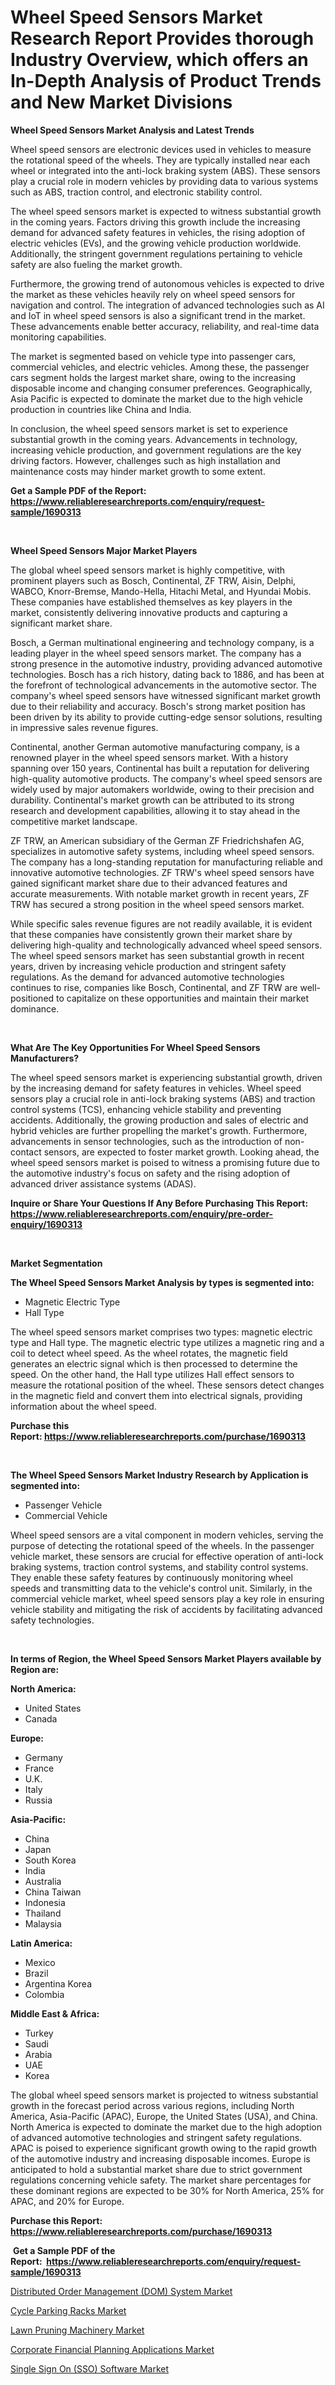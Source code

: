 <p><h1>Wheel Speed Sensors Market Research Report Provides thorough Industry Overview, which offers an In-Depth Analysis of Product Trends and New Market Divisions</h1></p><p><strong>Wheel Speed Sensors Market Analysis and Latest Trends</strong></p>
<p><p>Wheel speed sensors are electronic devices used in vehicles to measure the rotational speed of the wheels. They are typically installed near each wheel or integrated into the anti-lock braking system (ABS). These sensors play a crucial role in modern vehicles by providing data to various systems such as ABS, traction control, and electronic stability control.</p><p>The wheel speed sensors market is expected to witness substantial growth in the coming years. Factors driving this growth include the increasing demand for advanced safety features in vehicles, the rising adoption of electric vehicles (EVs), and the growing vehicle production worldwide. Additionally, the stringent government regulations pertaining to vehicle safety are also fueling the market growth.</p><p>Furthermore, the growing trend of autonomous vehicles is expected to drive the market as these vehicles heavily rely on wheel speed sensors for navigation and control. The integration of advanced technologies such as AI and IoT in wheel speed sensors is also a significant trend in the market. These advancements enable better accuracy, reliability, and real-time data monitoring capabilities.</p><p>The market is segmented based on vehicle type into passenger cars, commercial vehicles, and electric vehicles. Among these, the passenger cars segment holds the largest market share, owing to the increasing disposable income and changing consumer preferences. Geographically, Asia Pacific is expected to dominate the market due to the high vehicle production in countries like China and India.</p><p>In conclusion, the wheel speed sensors market is set to experience substantial growth in the coming years. Advancements in technology, increasing vehicle production, and government regulations are the key driving factors. However, challenges such as high installation and maintenance costs may hinder market growth to some extent.</p></p>
<p><strong>Get a Sample PDF of the Report:&nbsp; <a href="https://www.reliableresearchreports.com/enquiry/request-sample/1690313">https://www.reliableresearchreports.com/enquiry/request-sample/1690313</a></strong></p>
<p>&nbsp;</p>
<p><strong>Wheel Speed Sensors Major Market Players</strong></p>
<p><p>The global wheel speed sensors market is highly competitive, with prominent players such as Bosch, Continental, ZF TRW, Aisin, Delphi, WABCO, Knorr-Bremse, Mando-Hella, Hitachi Metal, and Hyundai Mobis. These companies have established themselves as key players in the market, consistently delivering innovative products and capturing a significant market share.</p><p>Bosch, a German multinational engineering and technology company, is a leading player in the wheel speed sensors market. The company has a strong presence in the automotive industry, providing advanced automotive technologies. Bosch has a rich history, dating back to 1886, and has been at the forefront of technological advancements in the automotive sector. The company's wheel speed sensors have witnessed significant market growth due to their reliability and accuracy. Bosch's strong market position has been driven by its ability to provide cutting-edge sensor solutions, resulting in impressive sales revenue figures.</p><p>Continental, another German automotive manufacturing company, is a renowned player in the wheel speed sensors market. With a history spanning over 150 years, Continental has built a reputation for delivering high-quality automotive products. The company's wheel speed sensors are widely used by major automakers worldwide, owing to their precision and durability. Continental's market growth can be attributed to its strong research and development capabilities, allowing it to stay ahead in the competitive market landscape.</p><p>ZF TRW, an American subsidiary of the German ZF Friedrichshafen AG, specializes in automotive safety systems, including wheel speed sensors. The company has a long-standing reputation for manufacturing reliable and innovative automotive technologies. ZF TRW's wheel speed sensors have gained significant market share due to their advanced features and accurate measurements. With notable market growth in recent years, ZF TRW has secured a strong position in the wheel speed sensors market.</p><p>While specific sales revenue figures are not readily available, it is evident that these companies have consistently grown their market share by delivering high-quality and technologically advanced wheel speed sensors. The wheel speed sensors market has seen substantial growth in recent years, driven by increasing vehicle production and stringent safety regulations. As the demand for advanced automotive technologies continues to rise, companies like Bosch, Continental, and ZF TRW are well-positioned to capitalize on these opportunities and maintain their market dominance.</p></p>
<p>&nbsp;</p>
<p><strong>What Are The Key Opportunities For Wheel Speed Sensors Manufacturers?</strong></p>
<p><p>The wheel speed sensors market is experiencing substantial growth, driven by the increasing demand for safety features in vehicles. Wheel speed sensors play a crucial role in anti-lock braking systems (ABS) and traction control systems (TCS), enhancing vehicle stability and preventing accidents. Additionally, the growing production and sales of electric and hybrid vehicles are further propelling the market's growth. Furthermore, advancements in sensor technologies, such as the introduction of non-contact sensors, are expected to foster market growth. Looking ahead, the wheel speed sensors market is poised to witness a promising future due to the automotive industry's focus on safety and the rising adoption of advanced driver assistance systems (ADAS).</p></p>
<p><strong>Inquire or Share Your Questions If Any Before Purchasing This Report: <a href="https://www.reliableresearchreports.com/enquiry/pre-order-enquiry/1690313">https://www.reliableresearchreports.com/enquiry/pre-order-enquiry/1690313</a></strong></p>
<p>&nbsp;</p>
<p><strong>Market Segmentation</strong></p>
<p><strong>The Wheel Speed Sensors Market Analysis by types is segmented into:</strong></p>
<p><ul><li>Magnetic Electric Type</li><li>Hall Type</li></ul></p>
<p><p>The wheel speed sensors market comprises two types: magnetic electric type and Hall type. The magnetic electric type utilizes a magnetic ring and a coil to detect wheel speed. As the wheel rotates, the magnetic field generates an electric signal which is then processed to determine the speed. On the other hand, the Hall type utilizes Hall effect sensors to measure the rotational position of the wheel. These sensors detect changes in the magnetic field and convert them into electrical signals, providing information about the wheel speed.</p></p>
<p><strong>Purchase this Report:&nbsp;<a href="https://www.reliableresearchreports.com/purchase/1690313">https://www.reliableresearchreports.com/purchase/1690313</a></strong></p>
<p>&nbsp;</p>
<p><strong>The Wheel Speed Sensors Market Industry Research by Application is segmented into:</strong></p>
<p><ul><li>Passenger Vehicle</li><li>Commercial Vehicle</li></ul></p>
<p><p>Wheel speed sensors are a vital component in modern vehicles, serving the purpose of detecting the rotational speed of the wheels. In the passenger vehicle market, these sensors are crucial for effective operation of anti-lock braking systems, traction control systems, and stability control systems. They enable these safety features by continuously monitoring wheel speeds and transmitting data to the vehicle's control unit. Similarly, in the commercial vehicle market, wheel speed sensors play a key role in ensuring vehicle stability and mitigating the risk of accidents by facilitating advanced safety technologies.</p></p>
<p>&nbsp;</p>
<p><strong>In terms of Region, the Wheel Speed Sensors Market Players available by Region are:</strong></p>
<p>
    <p> <strong> North America: </strong>
        <ul>
            <li>United States</li>
            <li>Canada</li>
        </ul>
        </p> 
    <p> <strong> Europe: </strong>
        <ul>
            <li>Germany</li>
            <li>France</li>
            <li>U.K.</li>
            <li>Italy</li>
            <li>Russia</li>
        </ul>
        </p> 
    <p> <strong> Asia-Pacific: </strong>
        <ul>
            <li>China</li>
            <li>Japan</li>
            <li>South Korea</li>
            <li>India</li>
            <li>Australia</li>
            <li>China Taiwan</li>
            <li>Indonesia</li>
            <li>Thailand</li>
            <li>Malaysia</li>
        </ul>
        </p> 
    <p> <strong> Latin America: </strong>
        <ul>
            <li>Mexico</li>
            <li>Brazil</li>
            <li>Argentina Korea</li>
            <li>Colombia</li>
        </ul>
        </p> 
    <p> <strong> Middle East & Africa: </strong>
        <ul>
            <li>Turkey</li>
            <li>Saudi</li>
            <li>Arabia</li>
            <li>UAE</li>
            <li>Korea</li>
        </ul>
    </p>
    </p>
<p><p>The global wheel speed sensors market is projected to witness substantial growth in the forecast period across various regions, including North America, Asia-Pacific (APAC), Europe, the United States (USA), and China. North America is expected to dominate the market due to the high adoption of advanced automotive technologies and stringent safety regulations. APAC is poised to experience significant growth owing to the rapid growth of the automotive industry and increasing disposable incomes. Europe is anticipated to hold a substantial market share due to strict government regulations concerning vehicle safety. The market share percentages for these dominant regions are expected to be 30% for North America, 25% for APAC, and 20% for Europe.</p></p>
<p><strong>Purchase this Report: <a href="https://www.reliableresearchreports.com/purchase/1690313">https://www.reliableresearchreports.com/purchase/1690313</a></strong></p>
<p>&nbsp;<strong>Get a Sample PDF of the Report:&nbsp;&nbsp;<a href="https://www.reliableresearchreports.com/enquiry/request-sample/1690313">https://www.reliableresearchreports.com/enquiry/request-sample/1690313</a></strong></p>
<p><strong></strong></p>
<p><p><a href="https://www.linkedin.com/pulse/distributed-order-management-dom-system-market-research-dlfbe/">Distributed Order Management (DOM) System Market</a></p><p><a href="https://medium.com/@reecebednar/cycle-parking-racks-market-insight-market-trends-growth-forecasted-from-2023-to-2030-ae8e8b74057d">Cycle Parking Racks Market</a></p><p><a href="https://medium.com/@barttrantow2023/lawn-pruning-machinery-market-research-report-its-history-and-forecast-2023-to-2030-fa5537914545">Lawn Pruning Machinery Market</a></p><p><a href="https://www.linkedin.com/pulse/corporate-financial-planning-applications-market-share-tomle/">Corporate Financial Planning Applications Market</a></p><p><a href="https://www.linkedin.com/pulse/single-sign-sso-software-market-size-share-global-analysis-d98je/">Single Sign On (SSO) Software Market</a></p></p>